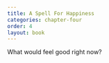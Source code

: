 ```yaml
---
title: A Spell For Happiness
categories: chapter-four
order: 4
layout: book
---
```

What would feel good right now?
